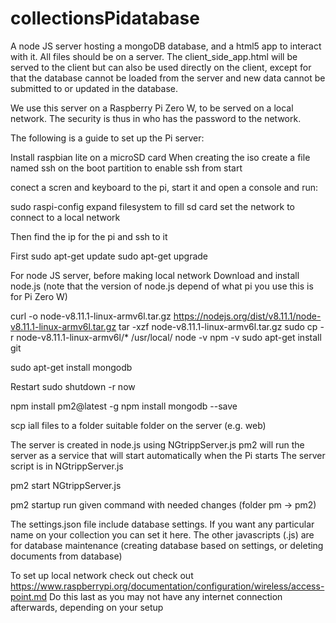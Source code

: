 # collectionsPidatabase
A node JS server hosting a mongoDB database, and a html5 app to interact with it.
All files should be on a server. The client_side_app.html will be served to the client but can also be used directly on the client, except for that the database cannot be loaded from the server and new data cannot be submitted to or updated in the database.

We use this server on a Raspberry Pi Zero W, to be served on a local network. The security is thus in who has the password to the network.

The following is a guide to set up the Pi server:

Install raspbian lite on a microSD card
When creating the iso create a file named ssh on the boot partition to enable ssh from start

conect a scren and keyboard to the pi, start it and open a console and run:

sudo raspi-config
    expand filesystem to fill sd card
    set the network to connect to a local network

Then find the ip for the pi and ssh to it

First
sudo apt-get update
sudo apt-get upgrade

For node JS server, before making local network
Download and install node.js (note that the version of node.js depend of what pi you use this is for Pi Zero W)

curl -o node-v8.11.1-linux-armv6l.tar.gz https://nodejs.org/dist/v8.11.1/node-v8.11.1-linux-armv6l.tar.gz
tar -xzf node-v8.11.1-linux-armv6l.tar.gz
sudo cp -r node-v8.11.1-linux-armv6l/* /usr/local/
node -v
npm -v
sudo apt-get install git

sudo apt-get install mongodb

Restart
sudo shutdown -r now

npm install pm2@latest -g
npm install mongodb --save

scp iall files to a folder suitable folder on the server (e.g. web)

The server is created in node.js using NGtrippServer.js
pm2 will run the server as a service that will start automatically when the Pi starts
The server script is in NGtrippServer.js

pm2 start NGtrippServer.js

pm2 startup
run given command with needed changes (folder pm -> pm2)

The settings.json file include database settings. If you want any particular name on your collection you can set it here.
The other javascripts (.js) are for database maintenance (creating database based on settings, or deleting documents from database)

To set up local network check out check out https://www.raspberrypi.org/documentation/configuration/wireless/access-point.md
Do this last as you may not have any internet connection afterwards, depending on your setup
